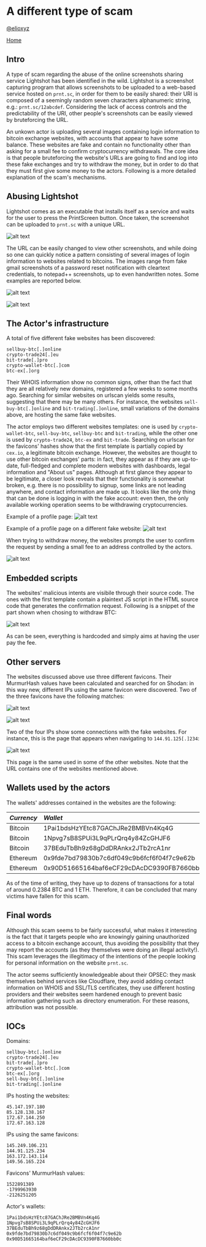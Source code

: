 # A different type of scam

[@elioxyz](https://twitter.com/elioxyz)

[Home](https://splashdot.github.io)

## Intro

A type of scam regarding the abuse of the online screenshots sharing service Lightshot has been identified in the wild. Lightshot is a screenshot capturing program that allows screenshots to be uploaded to a web-based service hosted on `prnt.sc`, in order for them to be easily shared: their URI is composed of a seemingly random seven characters alphanumeric string, e.g.: `prnt.sc/12abcdef`. Considering the lack of access controls and the predictability of the URI, other people's screenshots can be easily viewed by bruteforcing the URL.

An unkown actor is uploading several images containing login information to bitcoin exchange websites, with accounts that appear to have some balance. These websites are fake and contain no functionality other than asking for a small fee to confirm cryptocurrency withdrawals. The core idea is that people bruteforcing the website's URLs are going to find and log into these fake exchanges and try to withdraw the money, but in order to do that they must first give some money to the actors. Following is a more detailed explanation of the scam's mechanisms.

## Abusing Lightshot

Lightshot comes as an executable that installs itself as a service and waits for the user to press the PrintScreen button. Once taken, the screenshot can be uploaded to `prnt.sc` with a unique URL.

![alt text](https://raw.githubusercontent.com/splashdot/splashdot.github.io/master/scam1/images/lightshot_1.PNG)

The URL can be easily changed to view other screenshots, and while doing so one can quickly notice a pattern consisting of several images of login information to websites related to bitcoins. The images range from fake gmail screenshots of a password reset notification with cleartext credentials, to notepad++ screenshots, up to even handwritten notes. Some examples are reported below.

![alt text](https://raw.githubusercontent.com/splashdot/splashdot.github.io/master/scam1/images/fake_1.PNG)<br />

![alt text](https://raw.githubusercontent.com/splashdot/splashdot.github.io/master/scam1/images/fake_2.PNG)<br />

## The Actor's infrastructure

A total of five different fake websites has been discovered:

`sellbuy-btc[.]online`<br />
`crypto-trade24[.]eu`<br />
`bit-trade[.]pro`<br />
`crypto-wallet-btc[.]com`<br />
`btc-ex[.]org`<br />

Their WHOIS information show no common signs, other than the fact that they are all relatively new domains, registered a few weeks to some months ago. Searching for similar websites on urlscan yields some results, suggesting that there may be many others. For instance, the websites `sell-buy-btc[.]online` and `bit-trading[.]online`, small variations of the domains above, are hosting the same fake websites.

The actor employs two different websites templates: one is used by `crypto-wallet-btc`, `sell-buy-btc`, `sellbuy-btc` and `bit-trading`, while the other one is used by `crypto-trade24`, `btc-ex` and `bit-trade`. Searching on urlscan for the favicons' hashes show that the first template is partially copied by `cex.io`, a legitimate bitcoin exchange. However, the websites are thought to use other bitcoin exchanges' parts: in fact, they appear as if they are up-to-date, full-fledged and complete modern websites with dashboards, legal information and "About us" pages. Although at first glance they appear to be legitimate, a closer look reveals that their functionality is somewhat broken, e.g. there is no possibility to signup, some links are not leading anywhere, and contact information are made up. It looks like the only thing that can be done is logging in with the fake account: even then, the only available working operation seems to be withdrawing cryptocurrencies.

Example of a profile page:
![alt text](https://raw.githubusercontent.com/splashdot/splashdot.github.io/master/scam1/images/login_1.PNG)<br />


Example of a profile page on a different fake website:
![alt text](https://raw.githubusercontent.com/splashdot/splashdot.github.io/master/scam1/images/login_2.PNG)<br />

When trying to withdraw money, the websites prompts the user to confirm the request by sending a small fee to an address controlled by the actors.

![alt text](https://raw.githubusercontent.com/splashdot/splashdot.github.io/master/scam1/images/confirm_1.PNG)

## Embedded scripts

The websites' malicious intents are visibile through their source code. The ones with the first template contain a plaintext JS script in the HTML source code that generates the confirmation request. Following is a snippet of the part shown when chosing to withdraw BTC:

![alt text](https://raw.githubusercontent.com/splashdot/splashdot.github.io/master/scam1/images/withdraw_1.PNG)

As can be seen, everything is hardcoded and simply aims at having the user pay the fee.

## Other servers

The websites discussed above use three different favicons. Their MurmurHash values have been calculated and searched for on Shodan: in this way new, different IPs using the same favicon were discovered. Two of the three favicons have the following matches:

![alt text](https://raw.githubusercontent.com/splashdot/splashdot.github.io/master/scam1/images/favicon_1.PNG)<br />

![alt text](https://raw.githubusercontent.com/splashdot/splashdot.github.io/master/scam1/images/favicon_2.PNG)<br />

Two of the four IPs show some connections with the fake websites. For instance, this is the page that appears when navigating to `144.91.125[.]234`:

![alt text](https://raw.githubusercontent.com/splashdot/splashdot.github.io/master/scam1/images/server_1.png)

This page is the same used in some of the other websites. Note that the URL contains one of the websites mentioned above.

## Wallets used by the actors

The wallets' addresses contained in the websites are the following:

| *Currency* | *Wallet*|
| :---       |    :---|
| Bitcoin    | 1Pai1bdsHzYEtc87GAChJRe2BMBVn4Kq4G| 
| Bitcoin    | 1Npvg7sB8SPUi3L9qPLrQrq4y84ZcGHJF6|
| Bitcoin    | 37BEduTbBh9z68gDdDRAnkx2JTb2rcA1nr|
| Ethereum   | 0x9fde7bd79830b7c6df049c9b6fcf6f04f7c9e62b|
| Ethereum   | 0x90D51665164baf6eCF29cDAcDC9390FB7660bb0c|

As of the time of writing, they have up to dozens of transactions for a total of around 0.2384 BTC and 1 ETH. Therefore, it can be concluded that many victims have fallen for this scam.

## Final words

Although this scam seems to be fairly successful, what makes it interesting is the fact that it targets people who are knowingly gaining unauthorized access to a bitcoin exchange account, thus avoiding the possibility that they may report the accounts (as they themselves were doing an illegal activity!). This scam leverages the illegitimacy of the intentions of the people looking for personal information on the website `prnt.sc`.

The actor seems sufficiently knowledgeable about their OPSEC: they mask themselves behind services like Cloudflare, they avoid adding contact information on WHOIS and SSL/TLS certificates, they use different hosting providers and their websites seem hardened enough to prevent basic information gathering such as directory enumeration. For these reasons, attribution was not possible.

## IOCs

Domains:

`sellbuy-btc[.]online`<br />
`crypto-trade24[.]eu`<br />
`bit-trade[.]pro`<br />
`crypto-wallet-btc[.]com`<br />
`btc-ex[.]org`<br />
`sell-buy-btc[.]online`<br />
`bit-trading[.]online`<br />

IPs hosting the websites:

`45.147.197.180`<br />
`85.128.138.167`<br />
`172.67.144.250`<br />
`172.67.163.128`<br />

IPs using the same favicons:

`145.249.106.231`<br />
`144.91.125.234`<br />
`163.172.143.114`<br />
`149.56.165.224`<br />

Favicons' MurmurHash values:

`1522891389`<br />
`-1799963930`<br />
`-2126251205`<br />

Actor's wallets:

`1Pai1bdsHzYEtc87GAChJRe2BMBVn4Kq4G`<br />
`1Npvg7sB8SPUi3L9qPLrQrq4y84ZcGHJF6`<br />
`37BEduTbBh9z68gDdDRAnkx2JTb2rcA1nr`<br />
`0x9fde7bd79830b7c6df049c9b6fcf6f04f7c9e62b`<br />
`0x90D51665164baf6eCF29cDAcDC9390FB7660bb0c`<br />